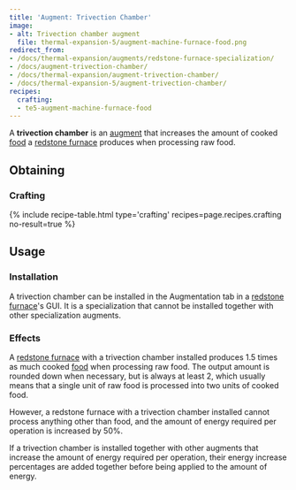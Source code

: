 ```yaml
---
title: 'Augment: Trivection Chamber'
image:
- alt: Trivection chamber augment
  file: thermal-expansion-5/augment-machine-furnace-food.png
redirect_from:
- /docs/thermal-expansion/augments/redstone-furnace-specialization/
- /docs/augment-trivection-chamber/
- /docs/thermal-expansion/augment-trivection-chamber/
- /docs/thermal-expansion-5/augment-trivection-chamber/
recipes:
  crafting:
  - te5-augment-machine-furnace-food
---
```


A **trivection chamber** is an [augment](/docs/1.12/thermal-expansion-5/augments/) that increases the
amount of cooked [food](https://minecraft.gamepedia.com/Food) a [redstone
furnace](/docs/1.12/thermal-expansion-5/redstone-furnace/) produces when processing raw food.


Obtaining
---------

### Crafting
{% include recipe-table.html type='crafting' recipes=page.recipes.crafting no-result=true %}


Usage
-----

### Installation
A trivection chamber can be installed in the Augmentation tab in a [redstone
furnace](/docs/1.12/thermal-expansion-5/redstone-furnace/)'s GUI. It is a specialization that cannot be
installed together with other specialization augments.

### Effects
A [redstone furnace](/docs/1.12/thermal-expansion-5/redstone-furnace/) with a trivection chamber
installed produces 1.5 times as much cooked
[food](https://minecraft.gamepedia.com/Food) when processing raw food. The
output amount is rounded down when necessary, but is always at least 2, which
usually means that a single unit of raw food is processed into two units of
cooked food.

However, a redstone furnace with a trivection chamber installed cannot process
anything other than food, and the amount of energy required per operation is
increased by 50%.

If a trivection chamber is installed together with other augments that increase
the amount of energy required per operation, their energy increase percentages
are added together before being applied to the amount of energy.
